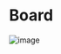 # Board
![image](https://github.com/JeongJaeIk1207/Board/assets/138690080/e76caca5-9786-48d4-8270-c0f1c830b3f3)
